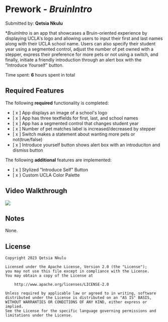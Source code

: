 # Prework - *BruinIntro*

Submitted by: **Qetsia Nkulu**

**BruinIntro* is an app that showcases a Bruin-oriented experience by displaying UCLA's logo and allowing users to input their first and last names along with their UCLA school name. Users can also specify their student year using a segmented control, adjust the number of  pet owned with a stepper, express their preference for more pets or not using a switch, and finally, initiate a friendly introduction through an alert box with the "Introduce Yourself" button.

Time spent: **6** hours spent in total

## Required Features

The following **required** functionality is completed:
- [ x ] App displays an image of a school's logo
- [ x ] App has three textfields for first, last, and school names
- [ x ] App has a segmented control that changes student year
- [ x ] Number of pet matches label is increased/decreased by stepper
- [ x ] Switch makes a statement about wanting more pets or not(true/false)
- [ x ] Introduce yourself button shows alert box with an introduciton and dismiss button

The following **additional** features are implemented:

- [ x ] Stylized "Introduce Self" Button
- [ x } Custom UCLA Color Palette

## Video Walkthrough
  <div>
    <a href="https://www.loom.com/share/c84c1b6fe438437588e3490bb41ccb8c">
      <img style="max-width:300px;" src="https://cdn.loom.com/sessions/thumbnails/c84c1b6fe438437588e3490bb41ccb8c-with-play.gif">
    </a>
  </div>

## Notes

None. 

## License

    Copyright 2023 Qetsia Nkulu

    Licensed under the Apache License, Version 2.0 (the "License");
    you may not use this file except in compliance with the License.
    You may obtain a copy of the License at

        http://www.apache.org/licenses/LICENSE-2.0

    Unless required by applicable law or agreed to in writing, software
    distributed under the License is distributed on an "AS IS" BASIS,
    WITHOUT WARRANTIES OR CONDITIONS OF ANY KIND, either express or implied.
    See the License for the specific language governing permissions and
    limitations under the License.
